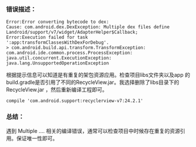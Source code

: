 ### 错误描述：
```
Error:Error converting bytecode to dex:
Cause: com.android.dex.DexException: Multiple dex files define Landroid/support/v7/widget/AdapterHelper$Callback;
Error:Execution failed for task ':app:transformClassesWithDexForDebug'.
> com.android.build.api.transform.TransformException: com.android.ide.common.process.ProcessException: java.util.concurrent.ExecutionException: java.lang.UnsupportedOperationException
```

根据提示信息可以知道是有重复的架包资源应用。检查项目libs文件夹以及app 的 build.gradle是否引用了不同的RecycleView.jar。我选择删除了libs目录下的RecycleView.jar
，然后重新编译工程即可。

```
compile 'com.android.support:recyclerview-v7:24.2.1'
```

### 总结：
遇到 Multiple .... 相关的编译错误，通常可以检查项目中时候存在重复的资源引用。保证唯一性即可。
